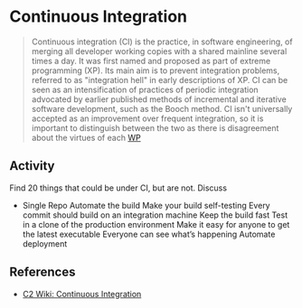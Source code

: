 # Continuous Integration

> Continuous integration (CI) is the practice, in software engineering, of merging all developer working copies with a shared mainline several times a day. It was first named and proposed as part of extreme programming (XP). Its main aim is to prevent integration problems, referred to as "integration hell" in early descriptions of XP. CI can be seen as an intensification of practices of periodic integration advocated by earlier published methods of incremental and iterative software development, such as the Booch method. CI isn't universally accepted as an improvement over frequent integration, so it is important to distinguish between the two as there is disagreement about the virtues of each
[WP](http://en.wikipedia.org/wiki/Continuous_integration)

## Activity

Find 20 things that could be under CI, but are not. Discuss

* Single Repo
Automate the build
Make your build self-testing
Every commit should build on an integration machine
Keep the build fast
Test in a clone of the production environment
Make it easy for anyone to get the latest executable
Everyone can see what’s happening
Automate deployment


## References

* [C2 Wiki: Continuous Integration](https://c2.com/cgi/wiki?ContinuousIntegration)
